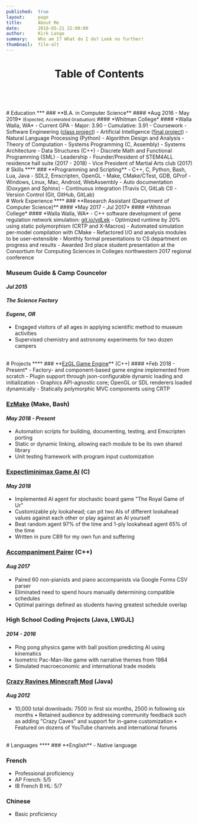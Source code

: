 ```yaml
---
published:  true
layout:     page
title:      About Me
date:       2018-05-21 22:00:00
author:     Kirk Lange
summary:    Who am I? What do I do? Look no further!
thumbnail:  file-alt
---
```


<h1 id="toc">
<center>
<div style="padding-bottom:10px">Table of Contents</div>
<a href="#-education-" style="color:white;"><i class="fa fa-graduation-cap"></i></a> &nbsp;
<a href="#-skills-" style="color:white;"><i class="fa fa-wrench"></i></a> &nbsp;
<a href="#-work-experience-" style="color:white;"><i class="fa fa-briefcase"></i></a> &nbsp;
<a href="#-projects-" style="color:white;"><i class="fa fa-file-code"></i></a> &nbsp;
<a href="#-languages-" style="color:white;"><i class="fa fa-language"></i></a>
</center>
</h1>


<br>
# <i class="fa fa-graduation-cap"></i> Education <span style="float:right;"><a href="#" style="color:white;"><i class="fas fa-arrow-circle-up"></i></a></span>
***
### **B.A. in Computer Science**
#### *Aug 2016 - May 2019* <small>(Expected, Accelerated Graduation)</small>
#### *Whitman College*
#### *Walla Walla, WA*
- Current GPA
  - Major: 3.90
  - Cumulative: 3.91
- Coursework
  - Software Engineering (<a target="_blank" href="https://github.com/whitman-books-online/whitman-books-online">class project</a>)
  - Artificial Intelligence (<a target="_blank" href="http://rgu.kirklange.com">final project</a>)
  - Natural Language Processing (Python)
  - Algorithm Design and Analysis
  - Theory of Computation
  - Systems Programming (C, Assembly)
  - Systems Architecture
  - Data Structures (C++)
  - Discrete Math and Functional Programming (SML)
- Leadership
  - Founder/President of STEM4ALL residence hall suite (2017 - 2018)
  - Vice President of Martial Arts club (2017)

<br>
# <i class="fa fa-wrench"></i> Skills <span style="float:right;"><a href="#" style="color:white;"><i class="fas fa-arrow-circle-up"></i></a></span>
****
### **Programming and Scripting**
- C++, C, Python, Bash, Lua, Java
- SDL2, Emscripten, OpenGL
- Make, CMake/CTest, GDB, GProf
- Windows, Linux, Mac, Android, WebAssembly
- Auto documentation (Doxygen and Sphinx)
- Continuous integration (Travis CI, GitLab CI)
- Version Control (Git, GitHub, GitLab)

<br>
# <i class="fa fa-briefcase"></i> Work Experience <span style="float:right;"><a href="#" style="color:white;"><i class="fas fa-arrow-circle-up"></i></a></span>
****
### **Research Assistant (Department of Computer Science)**
#### *May 2017 - Jul 2017*
#### *Whitman College*
#### *Walla Walla, WA*
- C++ software development of gene regulation network simulation: <a target="_blank" href="https://github.com/johnastratton/DelayDifferentialEqnSimulator">git.io/vdLek</a>
- Optimized runtime by 20% using static polymorphism (CRTP and X-Macros)
- Automated simulation per-model compilation with CMake
- Refactored I/O and analysis modules to be user-extensible
- Monthly formal presentations to CS department on progress and results
- Awarded 3rd place student presentation at the Consortium for Computing Sciences in Colleges northwestern 2017 regional conference

### **Museum Guide & Camp Councelor**
#### *Jul 2015*
#### *The Science Factory*
#### *Eugene, OR*
- Engaged visitors of all ages in applying scientific method to museum activities
- Supervised chemistry and astronomy experiments for two dozen campers

<br>
# <i class="fa fa-file-code"></i> Projects <span style="float:right;"><a href="#" style="color:white;"><i class="fas fa-arrow-circle-up"></i></a></span>
****
### **<a target="_blank" href="http://ezgl.ezaf.io">EzGL Game Engine</a>** (C++)
#### *Feb 2018 - Present*
- Factory- and component-based game engine implemented from scratch
- Plugin support through json-configurable dynamic loading and initialization
- Graphics API-agnostic core; OpenGL or SDL renderers loaded dynamically
- Statically polymorphic MVC components using CRTP

### **<a target="_blank" href="http://ezmake.ezaf.io">EzMake</a>** (Make, Bash)
#### *May 2018 - Present*
- Automation scripts for building, documenting, testing, and Emscripten porting
- Static or dynamic linking, allowing each module to be its own shared library
- Unit testing framework with program input customization

### **<a target="_blank" href="http://rgu.kirklange.com">Expectiminimax Game AI</a>** (C)
#### *May 2018*
- Implemented AI agent for stochastic board game "The Royal Game of Ur"
- Customizable ply lookahead; can pit two AIs of different lookahead values against each other or play against an AI yourself
- Beat random agent 97% of the time and 1-ply lookahead agent 65% of the time
- Written in pure C89 for my own fun and suffering

### **<a target="_blank" href="https://github.com/kirklange/accompaniment-pairer">Accompaniment Pairer</a>** (C++)
#### *Aug 2017*
- Paired 60 non-pianists and piano accompanists via Google Forms CSV parser
- Eliminated need to spend hours manually determining compatible schedules
- Optimal pairings defined as students having greatest schedule overlap

### **High School Coding Projects** (Java, LWGJL)
#### *2014 - 2016*
- Ping pong physics game with ball position predicting AI using kinematics
- Isometric Pac-Man-like game with narrative themes from 1984
- Simulated macroeconomic and international trade models

### **<a target="_blank" href="https://www.minecraftforum.net/forums/mapping-and-modding-java-edition/minecraft-mods/1284860-1-5-2-crazy-ravines-and-caves-mod">Crazy Ravines Minecraft Mod</a>** (Java)
#### *Aug 2012*
- 10,000 total downloads: 7500 in first six months, 2500 in following six months
• Retained audience by addressing community feedback such as adding "Crazy
Caves" and support for in-game customization
• Featured on dozens of YouTube channels and international forums

<br>
# <i class="fa fa-language"></i> Languages <span style="float:right;"><a href="#" style="color:white;"><i class="fas fa-arrow-circle-up"></i></a></span>
****
### **English**
- Native language

### **French**
- Professional proficiency
- AP French: 5/5
- IB French B HL: 5/7

### **Chinese**
- Basic proficiency
